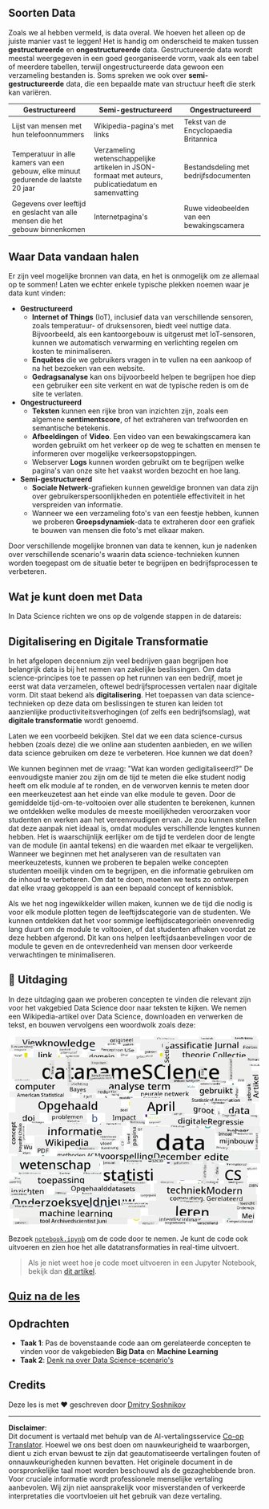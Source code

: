 <!--
CO_OP_TRANSLATOR_METADATA:
{
  "original_hash": "a76ab694b1534fa57981311975660bfe",
  "translation_date": "2025-09-06T12:24:17+00:00",
  "source_file": "1-Introduction/01-defining-data-science/README.md",
  "language_code": "nl"
}
-->
## Soorten Data

Zoals we al hebben vermeld, is data overal. We hoeven het alleen op de juiste manier vast te leggen! Het is handig om onderscheid te maken tussen **gestructureerde** en **ongestructureerde** data. Gestructureerde data wordt meestal weergegeven in een goed georganiseerde vorm, vaak als een tabel of meerdere tabellen, terwijl ongestructureerde data gewoon een verzameling bestanden is. Soms spreken we ook over **semi-gestructureerde** data, die een bepaalde mate van structuur heeft die sterk kan variëren.

| Gestructureerd                                                              | Semi-gestructureerd                                                                           | Ongestructureerd                        |
| ---------------------------------------------------------------------------- | ---------------------------------------------------------------------------------------------- | --------------------------------------- |
| Lijst van mensen met hun telefoonnummers                                    | Wikipedia-pagina's met links                                                                  | Tekst van de Encyclopaedia Britannica   |
| Temperatuur in alle kamers van een gebouw, elke minuut gedurende de laatste 20 jaar | Verzameling wetenschappelijke artikelen in JSON-formaat met auteurs, publicatiedatum en samenvatting | Bestandsdeling met bedrijfsdocumenten   |
| Gegevens over leeftijd en geslacht van alle mensen die het gebouw binnenkomen | Internetpagina's                                                                               | Ruwe videobeelden van een bewakingscamera |

## Waar Data vandaan halen

Er zijn veel mogelijke bronnen van data, en het is onmogelijk om ze allemaal op te sommen! Laten we echter enkele typische plekken noemen waar je data kunt vinden:

* **Gestructureerd**
  - **Internet of Things** (IoT), inclusief data van verschillende sensoren, zoals temperatuur- of druksensoren, biedt veel nuttige data. Bijvoorbeeld, als een kantoorgebouw is uitgerust met IoT-sensoren, kunnen we automatisch verwarming en verlichting regelen om kosten te minimaliseren.
  - **Enquêtes** die we gebruikers vragen in te vullen na een aankoop of na het bezoeken van een website.
  - **Gedragsanalyse** kan ons bijvoorbeeld helpen te begrijpen hoe diep een gebruiker een site verkent en wat de typische reden is om de site te verlaten.
* **Ongestructureerd**
  - **Teksten** kunnen een rijke bron van inzichten zijn, zoals een algemene **sentimentscore**, of het extraheren van trefwoorden en semantische betekenis.
  - **Afbeeldingen** of **Video**. Een video van een bewakingscamera kan worden gebruikt om het verkeer op de weg te schatten en mensen te informeren over mogelijke verkeersopstoppingen.
  - Webserver **Logs** kunnen worden gebruikt om te begrijpen welke pagina's van onze site het vaakst worden bezocht en hoe lang.
* **Semi-gestructureerd**
  - **Sociale Netwerk**-grafieken kunnen geweldige bronnen van data zijn over gebruikerspersoonlijkheden en potentiële effectiviteit in het verspreiden van informatie.
  - Wanneer we een verzameling foto's van een feestje hebben, kunnen we proberen **Groepsdynamiek**-data te extraheren door een grafiek te bouwen van mensen die foto's met elkaar maken.

Door verschillende mogelijke bronnen van data te kennen, kun je nadenken over verschillende scenario's waarin data science-technieken kunnen worden toegepast om de situatie beter te begrijpen en bedrijfsprocessen te verbeteren.

## Wat je kunt doen met Data

In Data Science richten we ons op de volgende stappen in de datareis:

## Digitalisering en Digitale Transformatie

In het afgelopen decennium zijn veel bedrijven gaan begrijpen hoe belangrijk data is bij het nemen van zakelijke beslissingen. Om data science-principes toe te passen op het runnen van een bedrijf, moet je eerst wat data verzamelen, oftewel bedrijfsprocessen vertalen naar digitale vorm. Dit staat bekend als **digitalisering**. Het toepassen van data science-technieken op deze data om beslissingen te sturen kan leiden tot aanzienlijke productiviteitsverhogingen (of zelfs een bedrijfsomslag), wat **digitale transformatie** wordt genoemd.

Laten we een voorbeeld bekijken. Stel dat we een data science-cursus hebben (zoals deze) die we online aan studenten aanbieden, en we willen data science gebruiken om deze te verbeteren. Hoe kunnen we dat doen?

We kunnen beginnen met de vraag: "Wat kan worden gedigitaliseerd?" De eenvoudigste manier zou zijn om de tijd te meten die elke student nodig heeft om elk module af te ronden, en de verworven kennis te meten door een meerkeuzetest aan het einde van elke module te geven. Door de gemiddelde tijd-om-te-voltooien over alle studenten te berekenen, kunnen we ontdekken welke modules de meeste moeilijkheden veroorzaken voor studenten en werken aan het vereenvoudigen ervan.
Je zou kunnen stellen dat deze aanpak niet ideaal is, omdat modules verschillende lengtes kunnen hebben. Het is waarschijnlijk eerlijker om de tijd te verdelen door de lengte van de module (in aantal tekens) en die waarden met elkaar te vergelijken.
Wanneer we beginnen met het analyseren van de resultaten van meerkeuzetests, kunnen we proberen te bepalen welke concepten studenten moeilijk vinden om te begrijpen, en die informatie gebruiken om de inhoud te verbeteren. Om dat te doen, moeten we tests zo ontwerpen dat elke vraag gekoppeld is aan een bepaald concept of kennisblok.

Als we het nog ingewikkelder willen maken, kunnen we de tijd die nodig is voor elk module plotten tegen de leeftijdscategorie van de studenten. We kunnen ontdekken dat het voor sommige leeftijdscategorieën onevenredig lang duurt om de module te voltooien, of dat studenten afhaken voordat ze deze hebben afgerond. Dit kan ons helpen leeftijdsaanbevelingen voor de module te geven en de ontevredenheid van mensen door verkeerde verwachtingen te minimaliseren.

## 🚀 Uitdaging

In deze uitdaging gaan we proberen concepten te vinden die relevant zijn voor het vakgebied Data Science door naar teksten te kijken. We nemen een Wikipedia-artikel over Data Science, downloaden en verwerken de tekst, en bouwen vervolgens een woordwolk zoals deze:

![Woordwolk voor Data Science](../../../../translated_images/ds_wordcloud.664a7c07dca57de017c22bf0498cb40f898d48aa85b3c36a80620fea12fadd42.nl.png)

Bezoek [`notebook.ipynb`](../../../../1-Introduction/01-defining-data-science/notebook.ipynb ':ignore') om de code door te nemen. Je kunt de code ook uitvoeren en zien hoe het alle datatransformaties in real-time uitvoert.

> Als je niet weet hoe je code moet uitvoeren in een Jupyter Notebook, bekijk dan [dit artikel](https://soshnikov.com/education/how-to-execute-notebooks-from-github/).

## [Quiz na de les](https://ff-quizzes.netlify.app/en/ds/quiz/1)

## Opdrachten

* **Taak 1**: Pas de bovenstaande code aan om gerelateerde concepten te vinden voor de vakgebieden **Big Data** en **Machine Learning**
* **Taak 2**: [Denk na over Data Science-scenario's](assignment.md)

## Credits

Deze les is met ♥️ geschreven door [Dmitry Soshnikov](http://soshnikov.com)

---

**Disclaimer**:  
Dit document is vertaald met behulp van de AI-vertalingsservice [Co-op Translator](https://github.com/Azure/co-op-translator). Hoewel we ons best doen om nauwkeurigheid te waarborgen, dient u zich ervan bewust te zijn dat geautomatiseerde vertalingen fouten of onnauwkeurigheden kunnen bevatten. Het originele document in de oorspronkelijke taal moet worden beschouwd als de gezaghebbende bron. Voor cruciale informatie wordt professionele menselijke vertaling aanbevolen. Wij zijn niet aansprakelijk voor misverstanden of verkeerde interpretaties die voortvloeien uit het gebruik van deze vertaling.